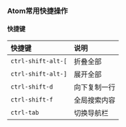### Atom常用快捷操作
#### 快捷键
| 快捷键 | 说明 |
| :------------- | :------------- |
| `ctrl-shift-alt-[`  | 折叠全部   |
| `ctrl-shift-alt-]`  | 展开全部   |
| `ctrl-shift-d`      | 向下复制一行 |
| `ctrl-shift-f`      | 全局搜索内容 |
| `ctrl-tab`          | 切换导航栏 |
